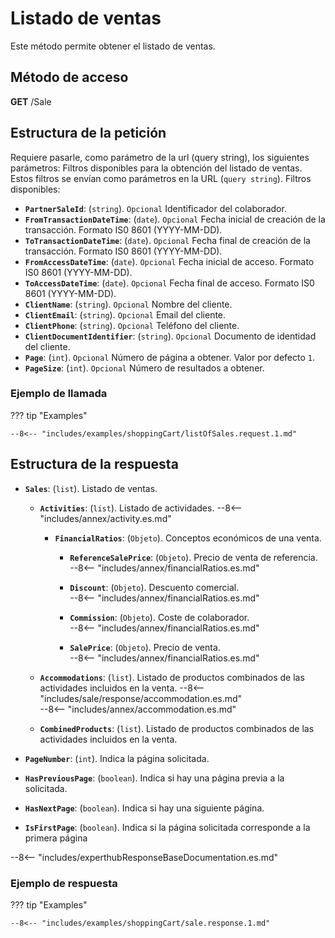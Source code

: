 # Listado de ventas

Este método permite obtener el listado de ventas.

## Método de acceso

**GET** /Sale

## Estructura de la petición

Requiere pasarle, como parámetro de la url (query string), los siguientes parámetros:
Filtros disponibles para la obtención del listado de ventas. Estos filtros se envían como parámetros en la URL (`query string`). Filtros disponibles:

- **`PartnerSaleId`**: (``string``).  ``Opcional`` Identificador del colaborador.
- **`FromTransactionDateTime`**: (``date``).  ``Opcional`` Fecha inicial de creación de la transacción. Formato IS0 8601 (YYYY-MM-DD).
- **`ToTransactionDateTime`**: (``date``).  ``Opcional`` Fecha final de creación de la transacción. Formato IS0 8601 (YYYY-MM-DD).
- **`FromAccessDateTime`**: (``date``).  ``Opcional`` Fecha inicial de acceso. Formato IS0 8601 (YYYY-MM-DD).
- **`ToAccessDateTime`**: (``date``).  ``Opcional`` Fecha final de acceso. Formato IS0 8601 (YYYY-MM-DD).
- **`ClientName`**: (``string``).  ``Opcional`` Nombre del cliente.
- **`ClientEmail`**: (``string``).  ``Opcional`` Email del cliente.
- **`ClientPhone`**: (``string``).  ``Opcional`` Teléfono del cliente.
- **`ClientDocumentIdentifier`**: (``string``).  ``Opcional`` Documento de identidad del cliente.
- **`Page`**: (``int``).  ``Opcional`` Número de página a obtener. Valor por defecto `1`.
- **`PageSize`**: (``int``).  ``Opcional`` Número de resultados a obtener.
  
### Ejemplo de llamada

??? tip "Examples"

    --8<-- "includes/examples/shoppingCart/listOfSales.request.1.md"

## Estructura de la respuesta

- **`Sales`**: (``list``). Listado de ventas.
    - **`Activities`**: (``list``). Listado de actividades.
         --8<-- "includes/annex/activity.es.md"  

        - **`FinancialRatios`**: (``Objeto``). Conceptos económicos de una venta.
          - **`ReferenceSalePrice`**: (``Objeto``). Precio de venta de referencia.          
               --8<-- "includes/annex/financialRatios.es.md"
          
          - **`Discount`**: (``Objeto``). Descuento comercial.          
                --8<-- "includes/annex/financialRatios.es.md"
              
          - **`Commission`**: (``Objeto``). Coste de colaborador.                
               --8<-- "includes/annex/financialRatios.es.md"
            
          - **`SalePrice`**: (``Objeto``). Precio de venta.                  
               --8<-- "includes/annex/financialRatios.es.md"

    - **`Accommodations`**: (``list``). Listado de productos combinados de las actividades incluidos en la venta.
         --8<-- "includes/sale/response/accommodation.es.md"   
         --8<-- "includes/annex/accommodation.es.md"   

    - **`CombinedProducts`**: (``list``). Listado de productos combinados de las actividades incluidos en la venta.
            
- **`PageNumber`**: (``int``). Indica la página solicitada.
- **`HasPreviousPage`**: (``boolean``). Indica si hay una página previa a la solicitada.
- **`HasNextPage`**: (``boolean``). Indica si hay una siguiente página.
- **`IsFirstPage`**: (``boolean``). Indica si la página solicitada corresponde a la primera página

--8<-- "includes/experthubResponseBaseDocumentation.es.md"

### Ejemplo de respuesta

??? tip "Examples"

    --8<-- "includes/examples/shoppingCart/sale.response.1.md"
